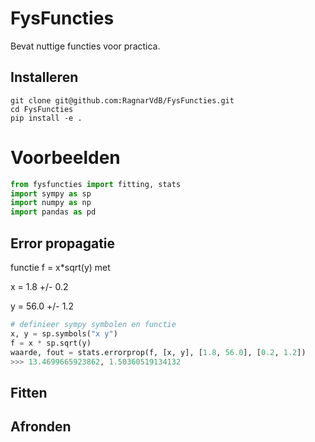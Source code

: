 # FysFuncties

Bevat nuttige functies voor practica.

## Installeren
    git clone git@github.com:RagnarVdB/FysFuncties.git
    cd FysFuncties
    pip install -e .

# Voorbeelden

```python
from fysfuncties import fitting, stats
import sympy as sp
import numpy as np
import pandas as pd
```
## Error propagatie

functie f = x*sqrt(y) met


x = 1.8 +/- 0.2

y = 56.0  +/- 1.2
```python
# definieer sympy symbolen en functie
x, y = sp.symbols("x y")
f = x * sp.sqrt(y)
waarde, fout = stats.errorprop(f, [x, y], [1.8, 56.0], [0.2, 1.2])
>>> 13.4699665923862, 1.50360519134132
```
## Fitten

## Afronden
